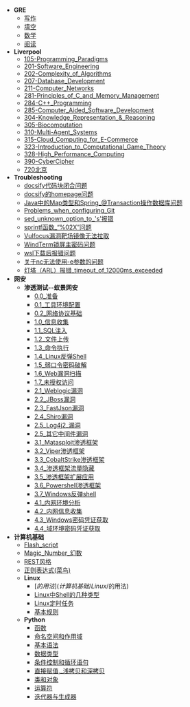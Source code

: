 * **GRE**
  * [写作](GRE/写作)
  * [填空](GRE/填空)
  * [数学](GRE/数学)
  * [阅读](GRE/阅读)
* **Liverpool**
  * [105-Programming_Paradigms](Liverpool/105-Programming%20Paradigms)
  * [201-Software_Engineering](Liverpool/201-Software%20Engineering)
  * [202-Complexity_of_Algorithms](Liverpool/202-Complexity%20of%20Algorithms)
  * [207-Database_Development](Liverpool/207-Database%20Development)
  * [211-Computer_Networks](Liverpool/211-Computer%20Networks)
  * [281-Principles_of_C_and_Memory_Management](Liverpool/281-Principles%20of%20C%20and%20Memory%20Management)
  * [284-C++_Programming](Liverpool/284-C++%20Programming)
  * [285-Computer_Aided_Software_Development](Liverpool/285-Computer%20Aided%20Software%20Development)
  * [304-Knowledge_Representation_&_Reasoning](Liverpool/304-Knowledge%20Representation%20&%20Reasoning)
  * [305-Biocomputation](Liverpool/305-Biocomputation)
  * [310-Multi-Agent_Systems](Liverpool/310-Multi-Agent%20Systems)
  * [315-Cloud_Computing_for_E-Commerce](Liverpool/315-Cloud%20Computing%20for%20E-Commerce)
  * [323-Introduction_to_Computational_Game_Theory](Liverpool/323-Introduction%20to%20Computational%20Game%20Theory)
  * [328-High_Performance_Computing](Liverpool/328-High%20Performance%20Computing)
  * [390-CyberCipher](Liverpool/390-CyberCipher)
  * [720北京](Liverpool/720北京)
* **Troubleshooting**
  * [docsify代码块闭合问题](Troubleshooting/docsify代码块闭合问题)
  * [docsify的homepage问题](Troubleshooting/docsify的homepage问题)
  * [Java中的Map类型和Spring_@Transaction操作数据库问题](Troubleshooting/Java中的Map类型和Spring%20@Transaction操作数据库问题)
  * [Problems_when_configuring_Git](Troubleshooting/Problems%20when%20configuring%20Git)
  * [sed_unknown_option_to_'s'报错](Troubleshooting/sed%20unknown%20option%20to%20's'报错)
  * [sprintf函数_“%02X”问题](Troubleshooting/sprintf函数%20“%02X”问题)
  * [Vulfocus漏洞靶场镜像无法拉取](Troubleshooting/Vulfocus漏洞靶场镜像无法拉取)
  * [WindTerm锁屏主密码问题](Troubleshooting/WindTerm锁屏主密码问题)
  * [wsl下载后报错问题](Troubleshooting/wsl下载后报错问题)
  * [关于nc无法使用-e参数的问题](Troubleshooting/关于nc无法使用-e参数的问题)
  * [灯塔（ARL）报错_timeout_of_12000ms_exceeded](Troubleshooting/灯塔（ARL）报错%20timeout%20of%2012000ms%20exceeded)
* **网安**
  * **渗透测试--蚁景网安**
    * [0.0_准备](网安/渗透测试--蚁景网安/0.0%20准备)
    * [0.1_工具环境配置](网安/渗透测试--蚁景网安/0.1%20工具环境配置)
    * [0.2_网络协议基础](网安/渗透测试--蚁景网安/0.2%20网络协议基础)
    * [1.0_信息收集](网安/渗透测试--蚁景网安/1.0%20信息收集)
    * [1.1_SQL注入](网安/渗透测试--蚁景网安/1.1%20SQL注入)
    * [1.2_文件上传](网安/渗透测试--蚁景网安/1.2%20文件上传)
    * [1.3_命令执行](网安/渗透测试--蚁景网安/1.3%20命令执行)
    * [1.4_Linux反弹Shell](网安/渗透测试--蚁景网安/1.4%20Linux反弹Shell)
    * [1.5_弱口令密码破解](网安/渗透测试--蚁景网安/1.5%20弱口令密码破解)
    * [1.6_Web漏洞扫描](网安/渗透测试--蚁景网安/1.6%20Web漏洞扫描)
    * [1.7_未授权访问](网安/渗透测试--蚁景网安/1.7%20未授权访问)
    * [2.1_Weblogic漏洞](网安/渗透测试--蚁景网安/2.1%20Weblogic漏洞)
    * [2.2_JBoss漏洞](网安/渗透测试--蚁景网安/2.2%20JBoss漏洞)
    * [2.3_FastJson漏洞](网安/渗透测试--蚁景网安/2.3%20FastJson漏洞)
    * [2.4_Shiro漏洞](网安/渗透测试--蚁景网安/2.4%20Shiro漏洞)
    * [2.5_Log4j2_漏洞](网安/渗透测试--蚁景网安/2.5%20Log4j2%20漏洞)
    * [2.5_其它中间件漏洞](网安/渗透测试--蚁景网安/2.5%20其它中间件漏洞)
    * [3.1_Matasploit渗透框架](网安/渗透测试--蚁景网安/3.1%20Matasploit渗透框架)
    * [3.2_Viper渗透框架](网安/渗透测试--蚁景网安/3.2%20Viper渗透框架)
    * [3.3_CobaltStrike渗透框架](网安/渗透测试--蚁景网安/3.3%20CobaltStrike渗透框架)
    * [3.4_渗透框架流量隐藏](网安/渗透测试--蚁景网安/3.4%20渗透框架流量隐藏)
    * [3.5_渗透框架扩展应用](网安/渗透测试--蚁景网安/3.5%20渗透框架扩展应用)
    * [3.6_Powershell渗透框架](网安/渗透测试--蚁景网安/3.6%20Powershell渗透框架)
    * [3.7_Windows反弹shell](网安/渗透测试--蚁景网安/3.7%20Windows反弹shell)
    * [4.1_内网环境分析](网安/渗透测试--蚁景网安/4.1%20内网环境分析)
    * [4.2_内网信息收集](网安/渗透测试--蚁景网安/4.2%20内网信息收集)
    * [4.3_Windows密码凭证获取](网安/渗透测试--蚁景网安/4.3%20Windows密码凭证获取)
    * [4.4_域环境密码凭证获取](网安/渗透测试--蚁景网安/4.4%20域环境密码凭证获取)
* **计算机基础**
  * [Flash_script](计算机基础/Flash%20script)
  * [Magic_Number_幻数](计算机基础/Magic%20Number%20幻数)
  * [REST风格](计算机基础/REST风格)
  * [正则表达式(菜鸟)](计算机基础/正则表达式(菜鸟))
  * **Linux**
    * [$的用法](计算机基础/Linux/$的用法)
    * [Linux中Shell的几种类型](计算机基础/Linux/Linux中Shell的几种类型)
    * [Linux定时任务](计算机基础/Linux/Linux定时任务)
    * [基本规则](计算机基础/Linux/基本规则)
  * **Python**
    * [函数](计算机基础/Python/函数)
    * [命名空间和作用域](计算机基础/Python/命名空间和作用域)
    * [基本语法](计算机基础/Python/基本语法)
    * [数据类型](计算机基础/Python/数据类型)
    * [条件控制和循环语句](计算机基础/Python/条件控制和循环语句)
    * [直接赋值,_浅拷贝和深拷贝](计算机基础/Python/直接赋值,%20浅拷贝和深拷贝)
    * [类和对象](计算机基础/Python/类和对象)
    * [运算符](计算机基础/Python/运算符)
    * [迭代器与生成器](计算机基础/Python/迭代器与生成器)
